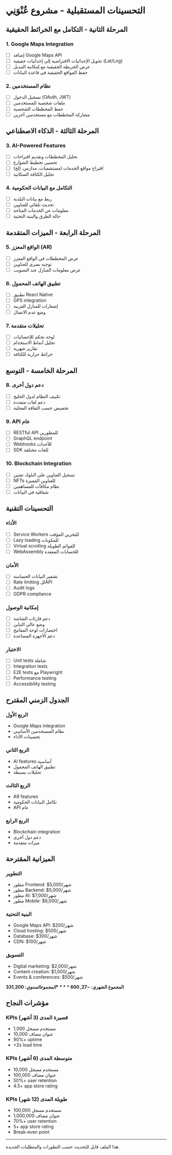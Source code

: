 # التحسينات المستقبلية - مشروع عُنْوَنِي

## المرحلة الثانية - التكامل مع الخرائط الحقيقية

### 1. Google Maps Integration
- [ ] إضافة Google Maps API
- [ ] تحويل الإحداثيات الافتراضية إلى إحداثيات حقيقية (Lat/Lng)
- [ ] عرض الخريطة الحقيقية مع إمكانية التبديل
- [ ] حفظ المواقع الحقيقية في قاعدة البيانات

### 2. نظام المستخدمين
- [ ] تسجيل الدخول (OAuth, JWT)
- [ ] ملفات شخصية للمستخدمين
- [ ] حفظ المخططات الشخصية
- [ ] مشاركة المخططات مع مستخدمين آخرين

## المرحلة الثالثة - الذكاء الاصطناعي

### 3. AI-Powered Features
- [ ] تحليل المخططات وتقديم اقتراحات
- [ ] تحسين تخطيط الشوارع
- [ ] اقتراح مواقع الخدمات (مستشفيات، مدارس، إلخ)
- [ ] تحليل الكثافة السكانية

### 4. التكامل مع البيانات الحكومية
- [ ] ربط مع بيانات البلدية
- [ ] تحديث تلقائي للعناوين
- [ ] معلومات عن الخدمات المتاحة
- [ ] حالة الطرق والبنية التحتية

## المرحلة الرابعة - الميزات المتقدمة

### 5. الواقع المعزز (AR)
- [ ] عرض المخططات في الواقع المعزز
- [ ] توجيه بصري للعناوين
- [ ] عرض معلومات المنازل عند التصويب

### 6. تطبيق الهاتف المحمول
- [ ] تطبيق React Native
- [ ] GPS integration
- [ ] إشعارات للمنازل القريبة
- [ ] وضع عدم الاتصال

### 7. تحليلات متقدمة
- [ ] لوحة تحكم للإحصائيات
- [ ] تحليل أنماط الاستخدام
- [ ] تقارير شهرية
- [ ] خرائط حرارية للكثافة

## المرحلة الخامسة - التوسع

### 8. دعم دول أخرى
- [ ] تكييف النظام لدول الخليج
- [ ] دعم لغات متعددة
- [ ] تخصيص حسب الثقافة المحلية

### 9. API عام
- [ ] RESTful API للمطورين
- [ ] GraphQL endpoint
- [ ] Webhooks للأحداث
- [ ] SDK للغات مختلفة

### 10. Blockchain Integration
- [ ] تسجيل العناوين على البلوك تشين
- [ ] NFTs للعناوين المميزة
- [ ] نظام مكافآت للمساهمين
- [ ] شفافية في البيانات

## التحسينات التقنية

### الأداء
- [ ] Service Workers للتخزين المؤقت
- [ ] Lazy loading للمكونات
- [ ] Virtual scrolling للقوائم الطويلة
- [ ] WebAssembly للحسابات المعقدة

### الأمان
- [ ] تشفير البيانات الحساسة
- [ ] Rate limiting للAPI
- [ ] Audit logs
- [ ] GDPR compliance

### إمكانية الوصول
- [ ] دعم قارئات الشاشة
- [ ] وضع عالي التباين
- [ ] اختصارات لوحة المفاتيح
- [ ] دعم الأجهزة المساعدة

### الاختبار
- [ ] Unit tests شاملة
- [ ] Integration tests
- [ ] E2E tests مع Playwright
- [ ] Performance testing
- [ ] Accessibility testing

## الجدول الزمني المقترح

### الربع الأول
- Google Maps integration
- نظام المستخدمين الأساسي
- تحسينات الأداء

### الربع الثاني
- AI features أساسية
- تطبيق الهاتف المحمول
- تحليلات بسيطة

### الربع الثالث
- AR features
- تكامل البيانات الحكومية
- API عام

### الربع الرابع
- Blockchain integration
- دعم دول أخرى
- ميزات متقدمة

## الميزانية المقترحة

### التطوير
- مطور Frontend: $5,000/شهر
- مطور Backend: $5,000/شهر
- مطور AI: $7,000/شهر
- مطور Mobile: $6,000/شهر

### البنية التحتية
- Google Maps API: $200/شهر
- Cloud hosting: $500/شهر
- Database: $300/شهر
- CDN: $100/شهر

### التسويق
- Digital marketing: $2,000/شهر
- Content creation: $1,000/شهر
- Events & conferences: $500/شهر

**المجموع الشهري: ~$27,600**
**المجموع السنوي: ~$331,200**

## مؤشرات النجاح

### KPIs قصيرة المدى (3 أشهر)
- 1,000 مستخدم مسجل
- 10,000 عنوان مضاف
- 90%+ uptime
- <2s load time

### KPIs متوسطة المدى (6 أشهر)
- 10,000 مستخدم مسجل
- 100,000 عنوان مضاف
- 50%+ user retention
- 4.5+ app store rating

### KPIs طويلة المدى (12 شهر)
- 100,000 مستخدم مسجل
- 1,000,000 عنوان مضاف
- 70%+ user retention
- 5+ app store rating
- Break-even point

---

هذا الملف قابل للتحديث حسب التطورات والمتطلبات الجديدة.
